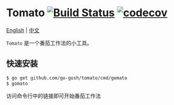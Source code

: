 # Tomato [![Build Status](https://travis-ci.com/go-gosh/tomato.svg?branch=main)](https://travis-ci.com/go-gosh/tomato) [![codecov](https://codecov.io/gh/go-gosh/tomato/branch/main/graph/badge.svg?token=E95nOwSpCL)](https://codecov.io/gh/go-gosh/tomato)

[English](README.md) | [中文](README-zh.md)

`Tomato` 是一个番茄工作法的小工具。

## 快速安装

```bash
$ go get github.com/go-gosh/tomato/cmd/gomato
$ gomato
```

访问命令行中的链接即可开始番茄工作法

